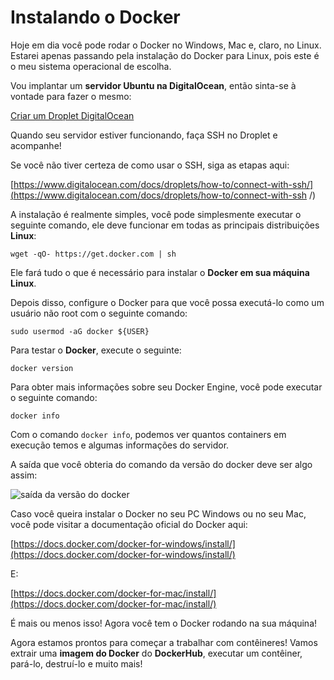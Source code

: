 # Instalando o Docker

Hoje em dia você pode rodar o Docker no Windows, Mac e, claro, no Linux. Estarei apenas passando pela instalação do Docker para Linux, pois este é o meu sistema operacional de escolha.

Vou implantar um **servidor Ubuntu na DigitalOcean**, então sinta-se à vontade para fazer o mesmo:

[Criar um Droplet DigitalOcean](https://docs.digitalocean.com/products/droplets/how-to/create)

Quando seu servidor estiver funcionando, faça SSH no Droplet e acompanhe!

Se você não tiver certeza de como usar o SSH, siga as etapas aqui:

[https://www.digitalocean.com/docs/droplets/how-to/connect-with-ssh/](<https://www.digitalocean.com/docs/droplets/how-to/connect-with-ssh> /)

A instalação é realmente simples, você pode simplesmente executar o seguinte comando, ele deve funcionar em todas as principais distribuições **Linux**:

```
wget -qO- https://get.docker.com | sh
```

Ele fará tudo o que é necessário para instalar o **Docker em sua máquina Linux**.

Depois disso, configure o Docker para que você possa executá-lo como um usuário não root com o seguinte comando:

```
sudo usermod -aG docker ${USER}
```

Para testar o **Docker**, execute o seguinte:

```
docker version
```

Para obter mais informações sobre seu Docker Engine, você pode executar o seguinte comando:

```
docker info
```

Com o comando `docker info`, podemos ver quantos containers em execução temos e algumas informações do servidor.

A saída que você obteria do comando da versão do docker deve ser algo assim:

![saída da versão do docker](https://imgur.com/tuGSemS.png)

Caso você queira instalar o Docker no seu PC Windows ou no seu Mac, você pode visitar a documentação oficial do Docker aqui:

[https://docs.docker.com/docker-for-windows/install/](https://docs.docker.com/docker-for-windows/install/)

E:

[https://docs.docker.com/docker-for-mac/install/](https://docs.docker.com/docker-for-mac/install/)

É mais ou menos isso! Agora você tem o Docker rodando na sua máquina!

Agora estamos prontos para começar a trabalhar com contêineres! Vamos extrair uma **imagem do Docker** do **DockerHub**, executar um contêiner, pará-lo, destruí-lo e muito mais!

